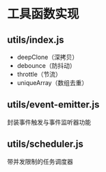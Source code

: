 # 工具函数实现

## utils/index.js

- deepClone（深拷贝）
- debounce（防抖动）
- throttle（节流）
- uniqueArray（数组去重）

## utils/event-emitter.js

封装事件触发与事件监听器功能

## utils/scheduler.js

带并发限制的任务调度器
